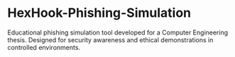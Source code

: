 # HexHook-Phishing-Simulation
Educational phishing simulation tool developed for a Computer Engineering thesis. Designed for security awareness and ethical demonstrations in controlled environments.
